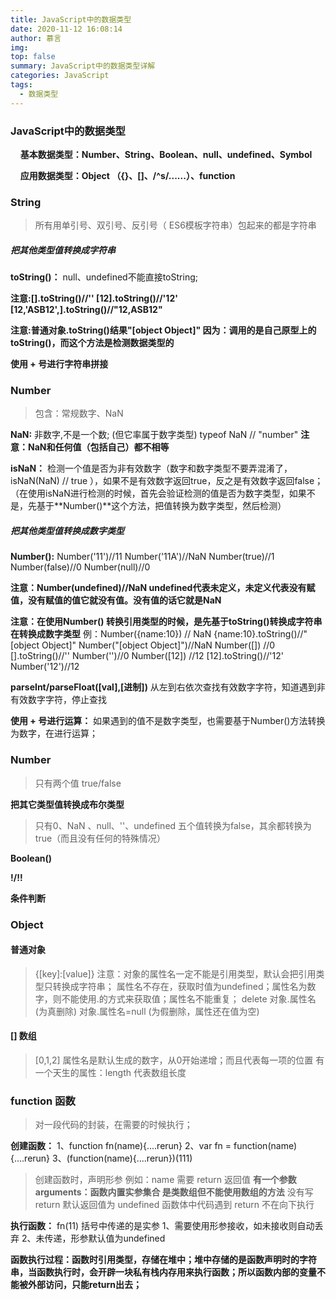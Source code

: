 ```yaml
---
title: JavaScript中的数据类型
date: 2020-11-12 16:08:14
author: 慕言
img: 
top: false
summary: JavaScript中的数据类型详解
categories: JavaScript
tags:
  - 数据类型
---
```

### JavaScript中的数据类型

&#160;&#160;&#160;&#160;**基本数据类型：Number、String、Boolean、null、undefined、Symbol**

&#160;&#160;&#160;&#160;**应用数据类型：Object （{}、[]、/^s/......）、function**

### String
> 所有用单引号、双引号、反引号（ ES6模板字符串）包起来的都是字符串

##### 把其他类型值转换成字符串
**toString()：** null、undefined不能直接toString; 

**注意:[].toString()//'' [12].toString()//'12' [12,'ASB12',].toString()//"12,ASB12"**

**注意:普通对象.toString()结果"[object Object]" 因为：调用的是自己原型上的toString()，而这个方法是检测数据类型的**

**使用 + 号进行字符串拼接**

### Number

> 包含：常规数字、NaN

**NaN:**  非数字,不是一个数; (但它率属于数字类型)  typeof NaN // "number"  **注意：NaN和任何值（包括自己）都不相等**

**isNaN：** 检测一个值是否为非有效数字（数字和数字类型不要弄混淆了，isNaN(NaN) // true ），如果不是有效数字返回true，反之是有效数字返回false；（在使用isNaN进行检测的时候，首先会验证检测的值是否为数字类型，如果不是，先基于**Number()**这个方法，把值转换为数字类型，然后检测）

##### 把其他类型值转换成数字类型

**Number():** Number('11')//11  Number('11A')//NaN  Number(true)//1  Number(false)//0  Number(null)//0 

**注意：Number(undefined)//NaN undefined代表未定义，未定义代表没有赋值，没有赋值的值它就没有值。没有值的话它就是NaN**

**注意：在使用Number() 转换引用类型的时候，是先基于toString()转换成字符串在转换成数字类型**
例：Number({name:10}) // NaN  {name:10}.toString()//"[object Object]"  Number("[object Object]")//NaN
Number([]) //0 [].toString()//'' Number('')//0
Number([12]) //12 [12].toString()//'12' Number('12')//12

**parseInt/parseFloat([val],[进制])** 从左到右依次查找有效数字字符，知道遇到非有效数字字符，停止查找

**使用 + 号进行运算：** 如果遇到的值不是数字类型，也需要基于Number()方法转换为数字，在进行运算；

### Number

> 只有两个值 true/false

**把其它类型值转换成布尔类型**

> 只有0、NaN 、null、''、undefined 五个值转换为false，其余都转换为true（而且没有任何的特殊情况）

**Boolean()**

**!/!!**

**条件判断**

### Object

#### 普通对象

> {[key]:[value]} 
> 注意：对象的属性名一定不能是引用类型，默认会把引用类型只转换成字符串；
> 属性名不存在，获取时值为undefined；属性名为数字，则不能使用.的方式来获取值；属性名不能重复；
> delete 对象.属性名 (为真删除) 对象.属性名=null (为假删除，属性还在值为空)

#### [] 数组

> [0,1,2]
> 属性名是默认生成的数字，从0开始递增；而且代表每一项的位置
> 有一个天生的属性：length 代表数组长度

### function 函数

> 对一段代码的封装，在需要的时候执行；

**创建函数：** 1、function fn(name){....rerun} 2、var fn = function(name){....rerun} 3、(function(name){....rerun})(111)
> 创建函数时，声明形参 例如：name 需要 return 返回值 **有一个参数arguments：函数内置实参集合 是类数组但不能使用数组的方法**
> 没有写 return 默认返回值为 undefined
> 函数体中代码遇到 return 不在向下执行 

**执行函数：** fn(11) 括号中传递的是实参 1、需要使用形参接收，如未接收则自动丢弃 2、未传递，形参默认值为undefined

**函数执行过程：函数时引用类型，存储在堆中；堆中存储的是函数声明时的字符串，当函数执行时，会开辟一块私有栈内存用来执行函数；所以函数内部的变量不能被外部访问，只能return出去；**











